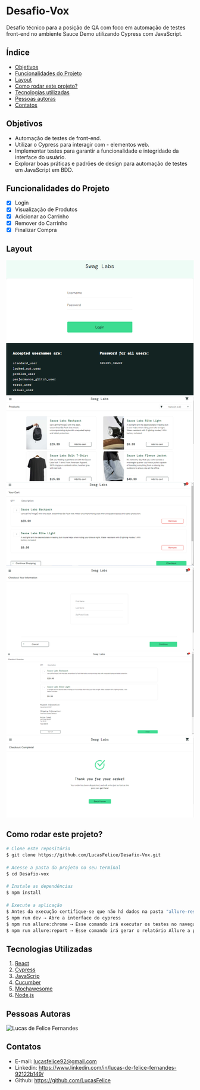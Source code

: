 # Desafio-Vox
Desafio técnico para a posição de QA com foco em automação de testes front-end no ambiente Sauce Demo utilizando Cypress com JavaScript.

## Índice
- <a href="#objetivos">Objetivos</a> 
- <a href="#funcionalidades-do-projeto">Funcionalidades do Projeto</a> 
- <a href="#layout">Layout</a>
- <a href="#como-rodar-este-projeto">Como rodar este projeto?</a>
- <a href="#tecnologias-utilizadas">Tecnologias utilizadas</a>
- <a href="#pessoas-autoras">Pessoas autoras</a>
- <a href="#contatos">Contatos</a>

## Objetivos
- Automação de testes de front-end.
- Utilizar o Cypress para interagir com - elementos web.
- Implementar testes para garantir a funcionalidade e integridade da interface do usuário.
- Explorar boas práticas e padrões de design para automação de testes em JavaScript em BDD.

## Funcionalidades do Projeto
- [x] Login
- [x] Visualização de Produtos
- [x] Adicionar ao Carrinho
- [x] Remover do Carrinho
- [x] Finalizar Compra

## Layout
![Tela Login](./assets/swagLabs_login.png)
![Tela Products](./assets/swagLabs_products.png)
![Tela Cart](./assets/swagLabs_cart.png)
![Tela Information](./assets/swagLabs_information.png)
![Tela Overview](./assets/swagLabs_overview.png)
![Tela Checkout Complete](./assets/swagLabs_purchase.png)

## Como rodar este projeto?
```bash
# Clone este repositório
$ git clone https://github.com/LucasFelice/Desafio-Vox.git

# Acesse a pasta do projeto no seu terminal
$ cd Desafio-vox

# Instale as dependências
$ npm install

# Execute a aplicação
$ Antes da execução certifique-se que não há dados na pasta "allure-results" para não gerar resultados
$ npm run dev ⇢ Abre a interface do cypress
$ npm run allure:chrome ⇢ Esse comando irá executar os testes no navegador Chrome e gerar os resultados no diretório "allure-results".
$ npm run allure:report ⇢ Esse comando irá gerar o relatório Allure a partir dos resultados e abrir o relatório no navegador.
```
## Tecnologias Utilizadas
1. [React](https://www.saucedemo.com/)
2. [Cypress](https://www.cypress.io/)
3. [JavaScrip](https://www.javascript.com/)
4. [Cucumber](https://cucumber.io/)
5. [Mochawesome](https://mochajs.org/)
6. [Node.js](https://nodejs.org/pt)

## Pessoas Autoras
![Lucas de Felice Fernandes](https://media.licdn.com/dms/image/C4E03AQH_NVm9GHJyQQ/profile-displayphoto-shrink_200_200/0/1614859902829?e=1727308800&v=beta&t=ZTH-Q46NA--oXxlHHYsVl3DqFWxG9Ddem7RR3hcG3To)

## Contatos
- E-mail: lucasfelice92@gmail.com
- Linkedin: https://www.linkedin.com/in/lucas-de-felice-fernandes-92122b149/
- Github: https://github.com/LucasFelice




<!-- ![Login](./assets/swagLabs_login.png) -->